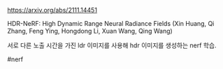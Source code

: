 https://arxiv.org/abs/2111.14451

HDR-NeRF: High Dynamic Range Neural Radiance Fields (Xin Huang, Qi Zhang, Feng Ying, Hongdong Li, Xuan Wang, Qing Wang)

서로 다른 노출 시간을 가진 ldr 이미지를 사용해 hdr 이미지를 생성하는 nerf 학습.

#nerf
